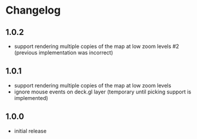 # Changelog

## 1.0.2

- support rendering multiple copies of the map at low zoom levels #2 (previous implementation was incorrect)

## 1.0.1

- support rendering multiple copies of the map at low zoom levels
- ignore mouse events on deck.gl layer (temporary until picking support is implemented)

## 1.0.0

- initial release
